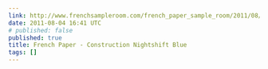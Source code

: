 ```yaml
---
link: http://www.frenchsampleroom.com/french_paper_sample_room/2011/08/french-paper-construction-nightshift-blue.html
date: 2011-08-04 16:41 UTC
# published: false
published: true
title: French Paper - Construction Nightshift Blue
tags: []
---
```



